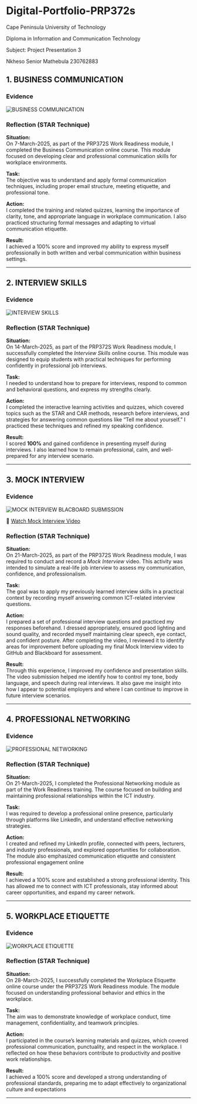 # Digital-Portfolio-PRP372s

Cape Peninsula University of Technology

Diploma in Information and Communication Technology

Subject: Project Presentation 3

Nkheso Senior Mathebula 230762883 
## 1. BUSINESS COMMUNICATION

### Evidence
![ BUSINESS COMMUNICATION](https://github.com/Nkheso-Mathebula/Digital-Portfolio-PRP372s/blob/main/BUSINESS%20COMMUNICATION.png)

### Reflection (STAR Technique)

**Situation:**  
On 7-March-2025, as part of the PRP372S Work Readiness module, I completed the Business Communication online course. This module focused on developing clear and professional communication skills for workplace environments.

**Task:**  
The objective was to understand and apply formal communication techniques, including proper email structure, meeting etiquette, and professional tone.

**Action:**  
I completed the training and related quizzes, learning the importance of clarity, tone, and appropriate language in workplace communication. I also practiced structuring formal messages and adapting to virtual communication etiquette.

**Result:**  
I achieved a 100% score and improved my ability to express myself professionally in both written and verbal communication within business settings.

---

## 2. INTERVIEW SKILLS 

### Evidence
![INTERVIEW SKILLS ](https://github.com/Nkheso-Mathebula/Digital-Portfolio-PRP372s/blob/main/INTERVIEW%20SKILLS.png)

### Reflection (STAR Technique)

**Situation:**  
On 14-March-2025, as part of the PRP372S Work Readiness module, I successfully completed the *Interview Skills* online course. This module was designed to equip students with practical techniques for performing confidently in professional job interviews.  

**Task:**  
I needed to understand how to prepare for interviews, respond to common and behavioral questions, and express my strengths clearly.  

**Action:**  
I completed the interactive learning activities and quizzes, which covered topics such as the STAR and CAR methods, research before interviews, and strategies for answering common questions like “Tell me about yourself.” I practiced these techniques and refined my speaking confidence.  

**Result:**  
I scored **100%** and gained confidence in presenting myself during interviews. I also learned how to remain professional, calm, and well-prepared for any interview scenario.  

---

## 3. MOCK INTERVIEW

### Evidence
![MOCK INTERVIEW BLACBOARD SUBMISSION](https://github.com/Nkheso-Mathebula/Digital-Portfolio-PRP372s/blob/main/MockInterview.png)  

🎥 [Watch Mock Interview Video](https://github.com/Nkheso-Mathebula/Digital-Portfolio-PRP372s/blob/main/MockInterviewVideo.mp4)  


### Reflection (STAR Technique)

**Situation:**  
On 21-March-2025, as part of the PRP372S Work Readiness module, I was required to conduct and record a *Mock Interview* video. This activity was intended to simulate a real-life job interview to assess my communication, confidence, and professionalism.  

**Task:**  
The goal was to apply my previously learned interview skills in a practical context by recording myself answering common ICT-related interview questions.  

**Action:**  
I prepared a set of professional interview questions and practiced my responses beforehand. I dressed appropriately, ensured good lighting and sound quality, and recorded myself maintaining clear speech, eye contact, and confident posture. After completing the video, I reviewed it to identify areas for improvement before uploading my final Mock Interview video to GitHub and Blackboard for assessment.

**Result:**  
Through this experience, I improved my confidence and presentation skills. The video submission helped me identify how to control my tone, body language, and speech during real interviews. It also gave me insight into how I appear to potential employers and where I can continue to improve in future interview scenarios.  

---

## 4. PROFESSIONAL NETWORKING

### Evidence
![PROFESSIONAL NETWORKING](https://github.com/Nkheso-Mathebula/Digital-Portfolio-PRP372s/blob/main/PROFESSIONAL%20NETWORKING.png)

### Reflection (STAR Technique)

**Situation:**  
On 21-March-2025, I completed the Professional Networking module as part of the Work Readiness training. The course focused on building and maintaining professional relationships within the ICT industry.

**Task:**  
I was required to develop a professional online presence, particularly through platforms like LinkedIn, and understand effective networking strategies.

**Action:**  
I created and refined my LinkedIn profile, connected with peers, lecturers, and industry professionals, and explored opportunities for collaboration. The module also emphasized communication etiquette and consistent professional engagement online

**Result:**  
I achieved a 100% score and established a strong professional identity. This has allowed me to connect with ICT professionals, stay informed about career opportunities, and expand my career network.

---

## 5. WORKPLACE ETIQUETTE

### Evidence
![ WORKPLACE ETIQUETTE](https://github.com/Nkheso-Mathebula/Digital-Portfolio-PRP372s/blob/main/WORKPLACE%20ETIQUETTE.png)


### Reflection (STAR Technique)

**Situation:**  
On 28-March-2025, I successfully completed the Workplace Etiquette online course under the PRP372S Work Readiness module. The module focused on understanding professional behavior and ethics in the workplace.

**Task:**  
The aim was to demonstrate knowledge of workplace conduct, time management, confidentiality, and teamwork principles.

**Action:**  
I participated in the course’s learning materials and quizzes, which covered professional communication, punctuality, and respect in the workplace. I reflected on how these behaviors contribute to productivity and positive work relationships.

**Result:**  
I achieved a 100% score and developed a strong understanding of professional standards, preparing me to adapt effectively to organizational culture and expectations

---

